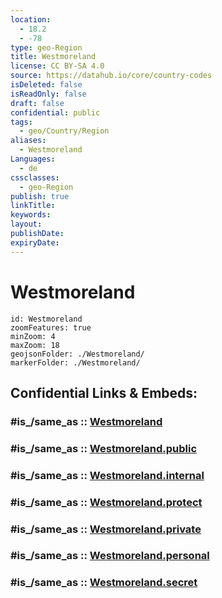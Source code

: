 ```yaml
---
location:
  - 18.2
  - -78
type: geo-Region
title: Westmoreland
license: CC BY-SA 4.0
source: https://datahub.io/core/country-codes
isDeleted: false
isReadOnly: false
draft: false
confidential: public
tags:
  - geo/Country/Region
aliases:
  - Westmoreland
Languages:
  - de
cssclasses:
  - geo-Region
publish: true
linkTitle:
keywords:
layout:
publishDate:
expiryDate:
---
```


# Westmoreland

```leaflet
id: Westmoreland
zoomFeatures: true 
minZoom: 4 
maxZoom: 18
geojsonFolder: ./Westmoreland/
markerFolder: ./Westmoreland/
```


## Confidential Links & Embeds: 

### #is_/same_as :: [Westmoreland](/_Standards/Earth/Continent/America~Caribbean/Jamaica/Parishes~Jamaica/Westmoreland.md) 

### #is_/same_as :: [Westmoreland.public](/_public/Earth/Continent/America~Caribbean/Jamaica/Parishes~Jamaica/Westmoreland.public.md) 

### #is_/same_as :: [Westmoreland.internal](/_internal/Earth/Continent/America~Caribbean/Jamaica/Parishes~Jamaica/Westmoreland.internal.md) 

### #is_/same_as :: [Westmoreland.protect](/_protect/Earth/Continent/America~Caribbean/Jamaica/Parishes~Jamaica/Westmoreland.protect.md) 

### #is_/same_as :: [Westmoreland.private](/_private/Earth/Continent/America~Caribbean/Jamaica/Parishes~Jamaica/Westmoreland.private.md) 

### #is_/same_as :: [Westmoreland.personal](/_personal/Earth/Continent/America~Caribbean/Jamaica/Parishes~Jamaica/Westmoreland.personal.md) 

### #is_/same_as :: [Westmoreland.secret](/_secret/Earth/Continent/America~Caribbean/Jamaica/Parishes~Jamaica/Westmoreland.secret.md)

